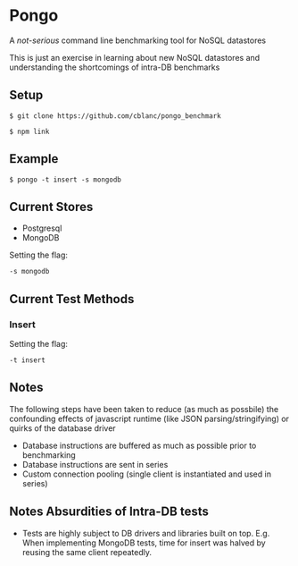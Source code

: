 # Pongo

A *not-serious* command line benchmarking tool for NoSQL datastores

This is just an exercise in learning about new NoSQL datastores and understanding the shortcomings of intra-DB benchmarks

## Setup

```
$ git clone https://github.com/cblanc/pongo_benchmark

$ npm link
```

## Example

```
$ pongo -t insert -s mongodb
```

## Current Stores 

- Postgresql
- MongoDB

Setting the flag:

```
-s mongodb
```

## Current Test Methods

### Insert

Setting the flag:

```
-t insert
```

## Notes

The following steps have been taken to reduce (as much as possbile) the confounding effects of javascript runtime (like JSON parsing/stringifying) or quirks of the database driver

- Database instructions are buffered as much as possible prior to benchmarking
- Database instructions are sent in series
- Custom connection pooling (single client is instantiated and used in series)

## Notes Absurdities of Intra-DB tests

- Tests are highly subject to DB drivers and libraries built on top. E.g. When implementing MongoDB tests, time for insert was halved by reusing the same client repeatedly.